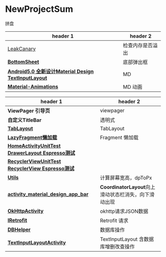 # NewProjectSum
拼盘




header 1 | header 2
---|---
|[LeakCanary](https://github.com/square/leakcanary) | 检查内存是否溢出|
|**[BottomSheet](https://github.com/hehonghui/android-tech-frontier/blob/master/issue-49/%E5%A6%82%E4%BD%95%E4%BD%BF%E7%94%A8BottomSheet.md)**| 底部弹出框 |
|**[Android5.0 全新设计Material Design TextInputLayout](https://github.com/HanteIsHante/NewProjectSum/blob/master/app/src/main/java/com/example/hante/newprojectsum/textinputactivity/TextInputLayoutActivity.java)**| MD |
|**[Material-Animations](https://github.com/lgvalle/Material-Animations)**| MD 动画 |

|header 1 | header 2
|---|---
| **ViewPager  引导页**| viewpager|
|**自定义TitleBar**|  透明式|
|**[TabLayout](https://github.com/HanteIsHante/NewProjectSum/tree/master/app/src/main/java/com/example/hante/newprojectsum/tablelayout)**| TabLayout |
|**[LazyFragment懒加载](https://github.com/HanteIsHante/NewProjectSum/tree/master/app/src/main/java/com/example/hante/newprojectsum/tablelayout)**| Fragment 懒加载 |
|**[HomeActivityUnitTest DrawerLayout Espresso测试](https://github.com/HanteIsHante/NewProjectSum/blob/master/app/src/androidTest/java/com/example/hante/newprojectsum/HomeActivityUnitTest.java)**| |
|**[RecyclerViewUnitTest  RecyclerView Espresso测试](https://github.com/HanteIsHante/NewProjectSum/blob/master/app/src/androidTest/java/com/example/hante/newprojectsum/RecyclerViewUnitTest.java)**| |
|**[Utils](https://github.com/HanteIsHante/NewProjectSum/tree/master/app/src/main/java/com/example/hante/newprojectsum/util/Utils.java)**|计算屏幕宽高，dpToPx|
|**[activity_material_design_app_bar](https://github.com/HanteIsHante/NewProjectSum/blob/master/app/src/main/res/layout/activity_material_design_app_bar.xml)**|**CoordinatorLayout**向上滑动状态栏消失，向下滑动出现|
|**[OkHttpActivity](https://github.com/HanteIsHante/NewProjectSum/blob/master/app/src/main/java/com/example/hante/newprojectsum/okhttpactivity/OkHttpActivity.java)**|okhttp请求JSON数据|
|**[IRetrofit](https://github.com/HanteIsHante/NewProjectSum/blob/master/app/src/main/java/com/example/hante/newprojectsum/net/retrofit/IRetrofit.java)**|Retrofit 请求|
|**[DBHelper](https://github.com/HanteIsHante/NewProjectSum/blob/master/app/src/main/java/com/example/hante/newprojectsum/sqlite/DBHelper.java)**|数据库操作|
|**[TextInputLayoutActivity](https://github.com/HanteIsHante/NewProjectSum/blob/master/app/src/main/java/com/example/hante/newprojectsum/textinputactivity/TextInputLayoutActivity.java)**|TextInputLayout 含数据库增删改查操作|
